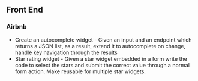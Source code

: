 ## Front End

### Airbnb

- Create an autocomplete widget - Given an input and an endpoint which returns a JSON list, as a result, extend it to autocomplete on change, handle key navigation through the results
- Star rating widget - Given a star widget embedded in a form write the code to select the stars and submit the correct value through a normal form action. Make reusable for multiple star widgets.
